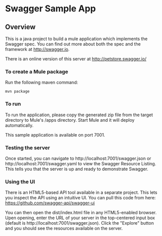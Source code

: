 # Swagger Sample App

## Overview
This is a java project to build a mule application which implements the Swagger spec.  You can find out more about both the spec and the framework at http://swagger.io.  

There is an online version of this server at http://petstore.swagger.io/

### To create a Mule package

Run the following maven command:

```
mvn package
```

### To run 

To run the application, please copy the generated zip file from the target directory to Mule's /apps directory.
Start Mule and it will deploy automatically.

This sample application is available on port 7001.

### Testing the server
Once started, you can navigate to http://localhost:7001/swagger.json or http://localhost:7001/swagger.yaml to view the Swagger Resource Listing.
This tells you that the server is up and ready to demonstrate Swagger.

### Using the UI
There is an HTML5-based API tool available in a separate project.  This lets you inspect the API using an 
intuitive UI.  You can pull this code from here:  https://github.com/swagger-api/swagger-ui

You can then open the dist/index.html file in any HTML5-enabled browser.  Upen opening, enter the
URL of your server in the top-centered input box (default is http://localhost:7001/swagger.json).  Click the "Explore"
button and you should see the resources available on the server.
